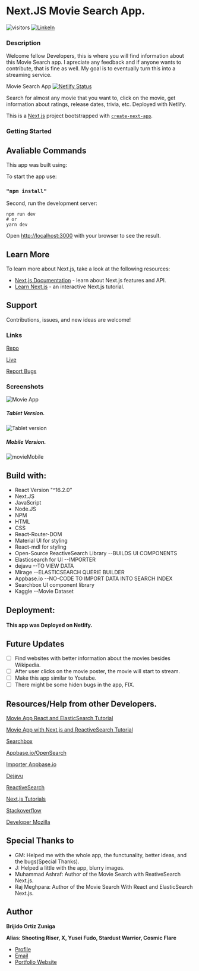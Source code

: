 # Next.JS Movie Search App.
![visitors](https://visitor-badge.glitch.me/badge?page_id=Bortiz1993.id)
[![LinkeIn](https://img.shields.io/badge/LinkedIn-brijido--zuniga--849981211%2F-blue)](https://www.linkedin.com/in/brijido-zuniga-849981211/)

### Description
Welcome fellow Developers, this is where you will find information about this Movie Search app.
I apreciate any feedback and if anyone wants to contribute, that is fine as well. My goal is to eventually turn this into a streaming service.

Movie Search App
[![Netlify Status](https://api.netlify.com/api/v1/badges/974dbc81-0352-4a1e-9884-7835fcf83157/deploy-status)](https://app.netlify.com/sites/strong-nasturtium-0246a0/deploys)

Search for almost any movie that you want to, click on the movie, get information about ratings, release dates, trivia, etc. Deployed with Netlify.


This is a [Next.js](https://nextjs.org/) project bootstrapped with [`create-next-app`](https://github.com/vercel/next.js/tree/canary/packages/create-next-app).

### Getting Started

## Avaliable Commands

This app was built using:

To start the app use:

### `"npm install"`

Second, run the development server:

```
npm run dev
# or
yarn dev
```

Open [http://localhost:3000](http://localhost:3000) with your browser to see the result.

## Learn More

To learn more about Next.js, take a look at the following resources:

- [Next.js Documentation](https://nextjs.org/docs) - learn about Next.js features and API.
- [Learn Next.js](https://nextjs.org/learn) - an interactive Next.js tutorial.

## Support

Contributions, issues, and new ideas are welcome!

### Links
[Repo](https://github.com/Bortiz1993/MovieApp)

[Live](https://moviespecternext.netlify.app/)

[Report Bugs](https://github.com/Bortiz1993/MovieApp/issues)

### Screenshots
![Movie App](https://user-images.githubusercontent.com/77209112/180127631-7341177b-d109-4c64-9643-7033de3f911a.png)

##### Tablet Version.
![Tablet version](https://user-images.githubusercontent.com/77209112/180128556-2066ecb7-d23e-4a8b-a83f-111df86f494f.png)

##### Mobile Version.
![movieMobile](https://user-images.githubusercontent.com/77209112/180131241-e8e16dd8-4ab7-4bff-97be-dd10052d6927.png)

## Build with:

- React Version "^16.2.0"
- Next.JS
- JavaScript
- Node.JS
- NPM
- HTML
- CSS
- React-Router-DOM
- Material UI for styling
- React-mdl for styling
- Open-Source ReactiveSearch Library --BUILDS UI COMPONENTS
- Elasticsearch for UI --IMPORTER
- dejavu --TO VIEW DATA
- Mirage --ELASTICSEARCH QUERIE BUILDER
- Appbase.io --NO-CODE TO IMPORT DATA INTO SEARCH INDEX
- Searchbox UI component library
- Kaggle --Movie Dataset

## Deployment:

####  This app was Deployed on Netlify.

## Future Updates

- [ ] Find websites with better information about the movies besides Wikipedia.
- [ ] After user clicks on the movie poster, the movie will start to stream.
- [ ] Make this app similar to Youtube.
- [ ] There might be some hiden bugs in the app, FIX.

## Resources/Help from other Developers.

[Movie App React and ElasticSearch Tutorial](https://medium.appbase.io/how-to-build-a-movie-search-app-with-react-and-elasticsearch-2470f202291c)

[Movie App with Next.js and ReactiveSearch Tutorial](https://blog.reactivesearch.io/react-search-ui-tutorial)

[Searchbox](https://opensource.appbase.io/searchbox/)

[Appbase.io/OpenSearch](https://docs.appbase.io/)

[Importer Appbase.io](https://importer.appbase.io/)

[Dejavu](https://dejavu.appbase.io/?appname=&url=&mode=edit)

[ReactiveSearch](https://opensource.appbase.io/reactivesearch/)

[Next.js Tutorials](https://nextjs.org/learn/basics/create-nextjs-app)

[Stackoverflow](https://stackoverflow.com/)

[Developer Mozilla](https://developer.mozilla.org/)

## Special Thanks to

- GM: Helped me with the whole app, the functunality, better ideas, and the bugs(Special Thanks).
- J: Helped a little with the app, blurry images.
- Muhammad Ashraf: Author of the Movie Search with ReativeSearch Next.js.
- Raj Meghpara: Author of the Movie Search With React and ElasticSearch Next.js.

## Author

**Brijido Ortiz Zuniga**

**Alias: Shooting Riser, X, Yusei Fudo, Stardust Warrior, Cosmic Flare**

- [Profile](https://github.com/Bortiz1993)
- [Email](Bortiz4ever@gmail.com)
- [Portfolio Website](https://62da461e8c724353d4e0df46--bortiz-portfolio.netlify.app/)


















